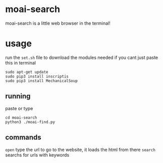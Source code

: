 # moai-search
moai-search is a little web browser in the terminal!

# usage
run the ```set.sh``` file to download the modules needed
if you cant just paste this in terminal
```
sudo apt-get update
sudo pip3 install inscriptis
sudo pip3 install MechanicalSoup
```
## running
paste or type
```
cd moai-search
python3 ./moai-find.py
```
## commands
```open``` type the url to go to the website, it loads the html from there
```search``` searchs for urls with keywords
